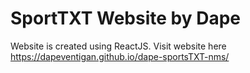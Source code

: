 # SportTXT Website by Dape

Website is created using ReactJS. Visit website here https://dapeventigan.github.io/dape-sportsTXT-nms/